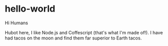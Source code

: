 # hello-world

Hi Humans

Hubot here, I like Node.js and Coffescript (that's what I'm made of!).
I have had tacos on the moon and find them far superior to Earth tacos.
